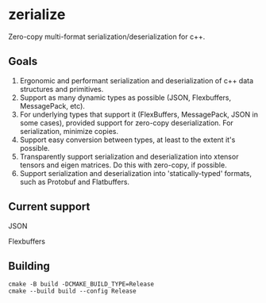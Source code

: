 # zerialize

Zero-copy multi-format serialization/deserialization for c++.

## Goals

1. Ergonomic and performant serialization and deserialization of c++ data structures and primitives.
2. Support as many dynamic types as possible (JSON, Flexbuffers, MessagePack, etc).
3. For underlying types that support it (FlexBuffers, MessagePack, JSON in some cases), provided support for zero-copy deserialization. For serialization, minimize copies.
4. Support easy conversion between types, at least to the extent it's possible.
5. Transparently support serialization and deserialization into xtensor tensors and eigen matrices. Do this with zero-copy, if possible.
6. Support serialization and deserialization into 'statically-typed' formats, such as Protobuf and Flatbuffers.

## Current support

JSON

Flexbuffers

## Building

    cmake -B build -DCMAKE_BUILD_TYPE=Release
    cmake --build build --config Release


